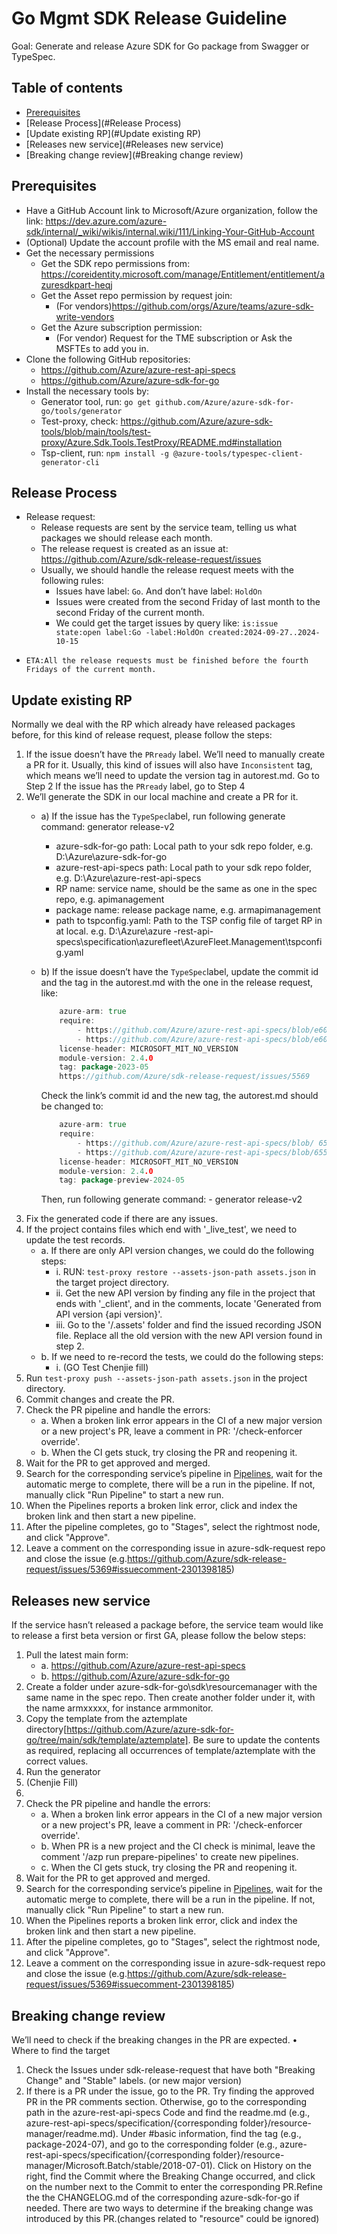 # Go Mgmt SDK Release Guideline

Goal: Generate and release Azure SDK for Go package from Swagger or TypeSpec.

## Table of contents

* [Prerequisites](#Prerequisites)
* [Release Process](#Release Process)
* [Update existing RP](#Update existing RP)
* [Releases new service](#Releases new service)
* [Breaking change review](#Breaking change review)

## Prerequisites

* Have a GitHub Account link to Microsoft/Azure organization, follow the link: https://dev.azure.com/azure-sdk/internal/_wiki/wikis/internal.wiki/111/Linking-Your-GitHub-Account
* (Optional) Update the account profile with the MS email and real name.
* Get the necessary permissions
  - Get the SDK repo permissions from: https://coreidentity.microsoft.com/manage/Entitlement/entitlement/azuresdkpart-heqj
  - Get the Asset repo permission by request join: 
    - (For vendors)https://github.com/orgs/Azure/teams/azure-sdk-write-vendors
  - Get the Azure subscription permission:
    - (For vendor) Request for the TME subscription or Ask the MSFTEs to add you in.
* Clone the following GitHub repositories:
  - https://github.com/Azure/azure-rest-api-specs
  - https://github.com/Azure/azure-sdk-for-go 
* Install the necessary tools by:
  - Generator tool, run: `go get github.com/Azure/azure-sdk-for-go/tools/generator`
  - Test-proxy, check: https://github.com/Azure/azure-sdk-tools/blob/main/tools/test-proxy/Azure.Sdk.Tools.TestProxy/README.md#installation
  - Tsp-client, run: `npm install -g @azure-tools/typespec-client-generator-cli`

## Release Process

* Release request:
    - Release requests are sent by the service team, telling us what packages we should release each month.
    - The release request is created as an issue at: https://github.com/Azure/sdk-release-request/issues
    - Usually, we should handle the release request meets with the following rules:
        - Issues have label: `Go`. And don’t have label: `HoldOn`
        - Issues were created from the second Friday of last month to the second Friday of the current month.
        - We could get the target issues by query like: `is:issue state:open label:Go -label:HoldOn created:2024-09-27..2024-10-15`
 - `ETA:All the release requests must be finished before the fourth Fridays of the current month.`

## Update existing RP 
Normally we deal with the RP which already have released packages before, for this kind of release request, please follow the steps:
1.	If the issue doesn’t have the `PRready` label. We’ll need to manually create a PR for it. Usually, this kind of issues will also have `Inconsistent` tag, which means we’ll need to update the version tag in autorest.md. Go to Step 2 
If the issue has the `PRready` label, go to Step 4
2.	We’ll generate the SDK in our local machine and create a PR for it.
    - a)	If the issue has the `TypeSpec`label, run following generate command:
generator release-v2 <azure-sdk-for-go path> <azure-rest-api-specs path> <RP name> <package name> --tsp-config “<path to tspconfig.yaml>”
      - azure-sdk-for-go path: Local path to your sdk repo folder, e.g. D:\Azure\azure-sdk-for-go
      - azure-rest-api-specs path: Local path to your sdk repo folder, e.g. D:\Azure\azure-rest-api-specs
      - RP name: service name, should be the same as one in the spec repo, e.g. apimanagement
      - package name: release package name, e.g. armapimanagement 
      - path to tspconfig.yaml: Path to the TSP config file of target RP in at local. e.g. D:\Azure\azure -rest-api-specs\specification\azurefleet\AzureFleet.Management\tspconfig.yaml
    - b)	If the issue doesn’t have the `TypeSpec`label, update the commit id and the tag in the autorest.md with the one in the release request, like:
        ```go
            azure-arm: true
            require:
                - https://github.com/Azure/azure-rest-api-specs/blob/e60df62e9e0d88462e6abba81a76d94eab000f0d/specification/containerinstance/resource-manager/readme.md
                - https://github.com/Azure/azure-rest-api-specs/blob/e60df62e9e0d88462e6abba81a76d94eab000f0d/specification/containerinstance/resource-manager/readme.go.md
            license-header: MICROSOFT_MIT_NO_VERSION
            module-version: 2.4.0
            tag: package-2023-05
            https://github.com/Azure/sdk-release-request/issues/5569
        ```
 
        Check the link’s commit id and the new tag, the autorest.md should be changed to:
        ```go
            azure-arm: true
            require:
                - https://github.com/Azure/azure-rest-api-specs/blob/ 655f4c80528b2aa2d5e52767e9a1bf7dd2a0655a/specification/containerinstance/resource-manager/readme.md
                - https://github.com/Azure/azure-rest-api-specs/blob/655f4c80528b2aa2d5e52767e9a1bf7dd2a0655a /specification/containerinstance/resource-manager/readme.go.md
            license-header: MICROSOFT_MIT_NO_VERSION
            module-version: 2.4.0
            tag: package-preview-2024-05
        ```

        Then, run following generate command:
            - generator release-v2 <azure-sdk-for-go path> <azure-rest-api-specs path> <RP name> <package name> --update-spec-version=false
3.	Fix the generated code if there are any issues.
4.	If the project contains files which end with '_live_test', we need to update the test records.
    - a.	If there are only API version changes, we could do the following steps:
        - i.	RUN: `test-proxy restore --assets-json-path assets.json` in the target project directory.
        - ii.	Get the new API version by finding any file in the project that ends with '_client', and in the comments, locate 'Generated from API version {api version}'.
        - iii.	Go to the '/.assets' folder and find the issued recording JSON file. Replace all the old version with the new API version found in step 2.
    - b.	If we need to re-record the tests, we could do the following steps:
        - i.	(GO Test  Chenjie fill)
5.	Run `test-proxy push --assets-json-path assets.json` in the project directory.
6.	Commit changes and create the PR.
7.	Check the PR pipeline and handle the errors:
    - a.	When a broken link error appears in the CI of a new major version or a new project's PR, leave a comment in PR: '/check-enforcer override'.
    - b.	When the CI gets stuck, try closing the PR and reopening it.
8.	Wait for the PR to get approved and merged.
9.	Search for the corresponding service’s pipeline in [Pipelines](https://dev.azure.com/azure-sdk/internal/_build?definitionScope=%5Cgo), wait for the automatic merge to complete, there will be a run in the pipeline. If not, manually click "Run Pipeline" to start a new run.
10.	When the Pipelines reports a broken link error, click and index the broken link and then start a new pipeline.
11.	After the pipeline completes, go to "Stages", select the rightmost node, and click "Approve".
12.	Leave a comment on the corresponding issue in azure-sdk-request repo and close the issue (e.g.<https://github.com/Azure/sdk-release-request/issues/5369#issuecomment-2301398185>)

## Releases new service 

If the service hasn’t released a package before, the service team would like to release a first beta version or first GA, please follow the below steps:
1.	Pull the latest main form:
    - a.	https://github.com/Azure/azure-rest-api-specs
    - b.	https://github.com/Azure/azure-sdk-for-go 
2.	Create a folder under azure-sdk-for-go\sdk\resourcemanager with the same name in the spec repo. Then create another folder under it, with the name armxxxxx, for instance armmonitor.
3.	Copy the template from the aztemplate directory[https://github.com/Azure/azure-sdk-for-go/tree/main/sdk/template/aztemplate]. Be sure to update the contents as required, replacing all occurrences of template/aztemplate with the correct values.
4.	Run the generator 
5.	(Chenjie Fill)
6.	
7.	Check the PR pipeline and handle the errors:
    - a.	When a broken link error appears in the CI of a new major version or a new project's PR, leave a comment in PR: '/check-enforcer override'.
    - b.	When PR is a new project and the CI check is minimal, leave the comment '/azp run prepare-pipelines' to create new pipelines.
    - c.	When the CI gets stuck, try closing the PR and reopening it.
8.	Wait for the PR to get approved and merged.
9.	Search for the corresponding service’s pipeline in [Pipelines](https://dev.azure.com/azure-sdk/internal/_build?definitionScope=%5Cgo), wait for the automatic merge to complete, there will be a run in the pipeline. If not, manually click "Run Pipeline" to start a new run.
10.	When the Pipelines reports a broken link error, click and index the broken link and then start a new pipeline.
11.	After the pipeline completes, go to "Stages", select the rightmost node, and click "Approve".
12.	Leave a comment on the corresponding issue in azure-sdk-request repo and close the issue (e.g.<https://github.com/Azure/sdk-release-request/issues/5369#issuecomment-2301398185>)

## Breaking change review

We’ll need to check if the breaking changes in the PR are expected.
•	Where to find the target
1.	Check the Issues under sdk-release-request that have both "Breaking Change" and "Stable" labels. (or new major version)
2.	If there is a PR under the issue, go to the PR. Try finding the approved PR in the PR comments section.
Otherwise, go to the corresponding path in the azure-rest-api-specs Code and find the readme.md (e.g., azure-rest-api-specs/specification/{corresponding folder}/resource-manager/readme.md). Under #basic information, find the tag (e.g., package-2024-07), and go to the corresponding folder (e.g., azure-rest-api-specs/specification/{corresponding folder}/resource-manager/Microsoft.Batch/stable/2018-07-01). Click on History on the right, find the Commit where the Breaking Change occurred, and click on the number next to the Commit to enter the corresponding PR.Refine the the CHANGELOG.md of the corresponding azure-sdk-for-go if needed. There are two ways to determine if the breaking change was introduced by this PR.(changes related to "resource" could be ignored)


